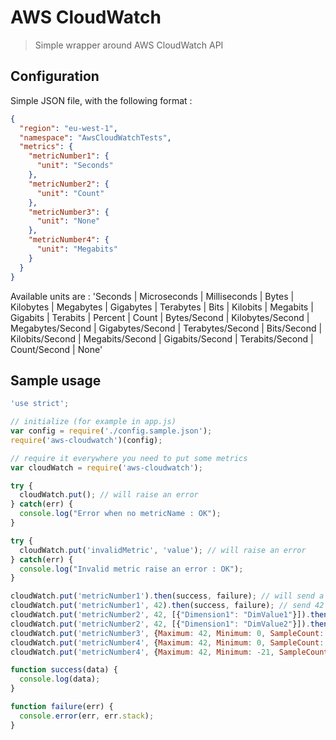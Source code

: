 # AWS CloudWatch

> Simple wrapper around AWS CloudWatch API

## Configuration

Simple JSON file, with the following format :

```json
{
  "region": "eu-west-1",
  "namespace": "AwsCloudWatchTests",
  "metrics": {
    "metricNumber1": {
      "unit": "Seconds"
    },
    "metricNumber2": {
      "unit": "Count"
    },
    "metricNumber3": {
      "unit": "None"
    },
    "metricNumber4": {
      "unit": "Megabits"
    }
  }
}
```

Available units are : 'Seconds | Microseconds | Milliseconds | Bytes | Kilobytes | Megabytes | Gigabytes | Terabytes | Bits | Kilobits | Megabits | Gigabits | Terabits | Percent | Count | Bytes/Second | Kilobytes/Second | Megabytes/Second | Gigabytes/Second | Terabytes/Second | Bits/Second | Kilobits/Second | Megabits/Second | Gigabits/Second | Terabits/Second | Count/Second | None'

## Sample usage
```javascript
'use strict';

// initialize (for example in app.js)
var config = require('./config.sample.json');
require('aws-cloudwatch')(config);

// require it everywhere you need to put some metrics
var cloudWatch = require('aws-cloudwatch');

try {
  cloudWatch.put(); // will raise an error
} catch(err) {
  console.log("Error when no metricName : OK");
}

try {
  cloudWatch.put('invalidMetric', 'value'); // will raise an error
} catch(err) {
  console.log("Invalid metric raise an error : OK");
}

cloudWatch.put('metricNumber1').then(success, failure); // will send a 0 value
cloudWatch.put('metricNumber1', 42).then(success, failure); // send 42 to metric 'metricNumber1'
cloudWatch.put('metricNumber2', 42, [{"Dimension1": "DimValue1"}]).then(success, failure); // send 42 to metric 'metricNumber2', for dimension 'Dimension1' with 'DimValue1'
cloudWatch.put('metricNumber2', 42, [{"Dimension1": "DimValue2"}]).then(success, failure); // send 42 to metric 'metricNumber2', for dimension 'Dimension1' with 'DimValue21'
cloudWatch.put('metricNumber3', {Maximum: 42, Minimum: 0, SampleCount: 2, Sum: 42}).then(success, failure); // send aggregated values to 'MetricNumber3'
cloudWatch.put('metricNumber4', {Maximum: 42, Minimum: 0, SampleCount: 2, Sum: 42}, [{"Dimension1": "DimValue1"}]).then(success, failure); // aggregate values to metricNumber4 for a specific dimension
cloudWatch.put('metricNumber4', {Maximum: 42, Minimum: -21, SampleCount: 2, Sum: 21}, [{"Dimension1": "DimValue2"}]).then(success, failure); // aggregate values to metricNumber4 for a specific dimension

function success(data) {
  console.log(data);
}

function failure(err) {
  console.error(err, err.stack);
}
```
